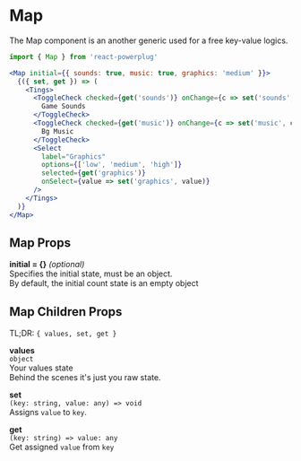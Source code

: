 # Map

The Map component is an another generic used for a free key-value logics.

```js
import { Map } from 'react-powerplug'
```

```jsx
<Map initial={{ sounds: true, music: true, graphics: 'medium' }}>
  {({ set, get }) => (
    <Tings>
      <ToggleCheck checked={get('sounds')} onChange={c => set('sounds', c)}>
        Game Sounds
      </ToggleCheck>
      <ToggleCheck checked={get('music')} onChange={c => set('music', c)}>
        Bg Music
      </ToggleCheck>
      <Select
        label="Graphics"
        options={['low', 'medium', 'high']}
        selected={get('graphics')}
        onSelect={value => set('graphics', value)}
      />
    </Tings>
  )}
</Map>
```

## Map Props

**initial = {}** _(optional)_  
Specifies the initial state, must be an object.  
By default, the initial count state is an empty object

## Map Children Props

TL;DR: `{ values, set, get }`

**values**  
`object`  
Your values state  
Behind the scenes it's just you raw state.

**set**  
`(key: string, value: any) => void`  
Assigns `value` to `key`.

**get**  
`(key: string) => value: any`  
Get assigned `value` from `key`

